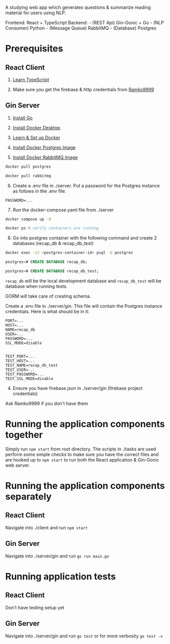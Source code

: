 A studying web app which generates questions & summarize reading material for users using NLP.

Frontend: React + TypeScript
Backend:
    - (REST Api) Gin-Gonic + Go
    - (NLP Consumer) Python
    - (Message Queue) RabbitMQ
    - (Database) Postgres

# Prerequisites

## React Client

1. [Learn TypeScript](https://www.typescriptlang.org/docs/)

2. Make sure you get the firebase & http credentials from [Ramko9999](https://github.com/Ramko9999)

## Gin Server

1. [Install Go](https://golang.org/doc/install)

2. [Install Docker Desktop](https://www.docker.com/products/docker-desktop) 

3. [Learn & Set up Docker](https://www.youtube.com/watch?v=3c-iBn73dDE)

4. [Install Docker Postgres Image](https://hub.docker.com/_/postgres/)

5. [Install Docker RabbitMQ Image](https://hub.docker.com/_/rabbitmq)

```bash
docker pull postgres

docker pull rabbitmq
```

6. Create a .env file in ./server. Put a password for the Postgres instance as follows in the .env file:
```
PASSWORD=...
```

7. Run the docker-compose.yaml file from ./server

```bash
docker compose up -d

docker ps # verify containers are running
```

8. Go into postgres container with the following command and create 2 databases (recap_db & recap_db_test)

```bash
docker exec -it <postgres-container-id> psql -U postgres
```

```sql
postgres=# CREATE DATABASE recap_db;

postgres=# CREATE DATABASE recap_db_test;
```

```recap_db``` will be the local development database and ```recap_db_test``` will be database when running tests.

GORM will take care of creating schema.

Create a .env file in ./server/gin. This file will contain the Postgres instance credentials. Here is what should be in it:

```
PORT=...
HOST=...
NAME=recap_db
USER=...
PASSWORD=...
SSL_MODE=disable


TEST_PORT=...
TEST_HOST=...
TEST_NAME=recap_db_test
TEST_USER=...
TEST_PASSWORD=...
TEST_SSL_MODE=disable

```

4. Ensure you have firebase.json in ./server/gin (firebase project credentials)

Ask Ramko9999 if you don't have them


# Running the application components together

Simply run ```npm start``` from root directory. The scripts in ./tasks are used perform some simple checks to make sure you have the correct files and are hooked up to ```npm start``` to run both the React application & Gin-Gonic web server.

# Running the application components separately

## React Client

Navigate into ./client and run ```npm start```

## Gin Server

Navigate into ./server/gin and run ```go run main.go```

# Running application tests

## React Client

Don't have testing setup yet

## Gin Server

Navigate into ./server/gin and run ```go test``` or for more verbosity ```go test -v```


